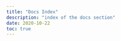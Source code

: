 ```yaml
---
title: "Docs Index"
description: "index of the docs section"
date: 2020-10-22
toc: true
---
```










